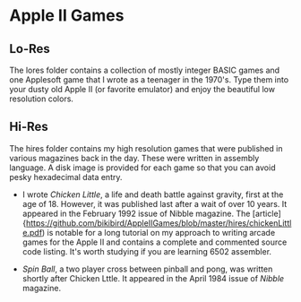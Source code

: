 # Apple II Games
## Lo-Res
The lores folder contains a collection of mostly integer BASIC games and one Applesoft game that I wrote as a teenager in the 1970's. Type them into your dusty old Apple II (or favorite emulator) and enjoy the beautiful low resolution colors.

## Hi-Res
The hires folder contains my high resolution games that were published in various magazines back in the day.  These were written in assembly language.  A disk image is provided for each game so that you can avoid pesky hexadecimal data entry. 

* I wrote _Chicken Little_, a life and death battle against gravity, first at the age of 18. However, it was published last after a wait of over 10 years.  It appeared in the February 1992 issue of Nibble magazine.  The [article]{https://github.com/bikibird/AppleIIGames/blob/master/hires/chickenLittle.pdf) is notable for a long tutorial on my approach to writing arcade games for the Apple II and contains a complete and commented source code listing.  It's worth studying if you are learning 6502 assembler. 

* _Spin Ball_, a two player cross between pinball and pong, was written shortly after Chicken Lttle.  It appeared in the April 1984 issue of _Nibble_ magazine.
